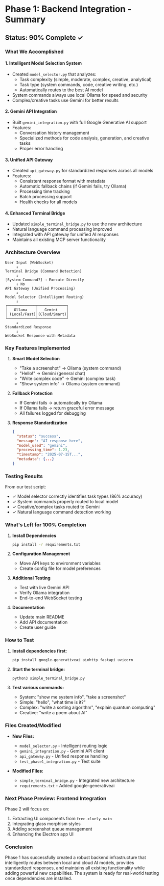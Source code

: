 # Phase 1: Backend Integration - Summary

## Status: 90% Complete ✓

### What We Accomplished

#### 1. **Intelligent Model Selection System**
- Created `model_selector.py` that analyzes:
  - Task complexity (simple, moderate, complex, creative, analytical)
  - Task type (system commands, code, creative writing, etc.)
  - Automatically routes to the best AI model
- System commands always use local Ollama for speed and security
- Complex/creative tasks use Gemini for better results

#### 2. **Gemini API Integration**
- Built `gemini_integration.py` with full Google Generative AI support
- Features:
  - Conversation history management
  - Specialized methods for code analysis, generation, and creative tasks
  - Proper error handling

#### 3. **Unified API Gateway**
- Created `api_gateway.py` for standardized responses across all models
- Features:
  - Consistent response format with metadata
  - Automatic fallback chains (if Gemini fails, try Ollama)
  - Processing time tracking
  - Batch processing support
  - Health checks for all models

#### 4. **Enhanced Terminal Bridge**
- Updated `simple_terminal_bridge.py` to use the new architecture
- Natural language command processing improved
- Integrated with API gateway for unified AI responses
- Maintains all existing MCP server functionality

### Architecture Overview

```
User Input (WebSocket)
     ↓
Terminal Bridge (Command Detection)
     ↓
[System Command?] → Execute Directly
     ↓ No
API Gateway (Unified Processing)
     ↓
Model Selector (Intelligent Routing)
     ↓
┌─────────────┬─────────────┐
│   Ollama    │   Gemini    │
│ (Local/Fast)│(Cloud/Smart)│
└─────────────┴─────────────┘
     ↓
Standardized Response
     ↓
WebSocket Response with Metadata
```

### Key Features Implemented

1. **Smart Model Selection**
   - "Take a screenshot" → Ollama (system command)
   - "Hello!" → Gemini (general chat)
   - "Write complex code" → Gemini (complex task)
   - "Show system info" → Ollama (system command)

2. **Fallback Protection**
   - If Gemini fails → automatically try Ollama
   - If Ollama fails → return graceful error message
   - All failures logged for debugging

3. **Response Standardization**
   ```json
   {
     "status": "success",
     "message": "AI response here",
     "model_used": "gemini",
     "processing_time": 1.23,
     "timestamp": "2025-07-15T...",
     "metadata": {...}
   }
   ```

### Testing Results

From our test script:
- ✓ Model selector correctly identifies task types (86% accuracy)
- ✓ System commands properly routed to local model
- ✓ Creative/complex tasks routed to Gemini
- ✓ Natural language command detection working

### What's Left for 100% Completion

1. **Install Dependencies**
   ```bash
   pip install -r requirements.txt
   ```

2. **Configuration Management**
   - Move API keys to environment variables
   - Create config file for model preferences

3. **Additional Testing**
   - Test with live Gemini API
   - Verify Ollama integration
   - End-to-end WebSocket testing

4. **Documentation**
   - Update main README
   - Add API documentation
   - Create user guide

### How to Test

1. **Install dependencies first:**
   ```bash
   pip install google-generativeai aiohttp fastapi uvicorn
   ```

2. **Start the terminal bridge:**
   ```bash
   python3 simple_terminal_bridge.py
   ```

3. **Test various commands:**
   - System: "show me system info", "take a screenshot"
   - Simple: "hello", "what time is it?"
   - Complex: "write a sorting algorithm", "explain quantum computing"
   - Creative: "write a poem about AI"

### Files Created/Modified

- **New Files:**
  - `model_selector.py` - Intelligent routing logic
  - `gemini_integration.py` - Gemini API client
  - `api_gateway.py` - Unified response handling
  - `test_phase1_integration.py` - Test suite

- **Modified Files:**
  - `simple_terminal_bridge.py` - Integrated new architecture
  - `requirements.txt` - Added google-generativeai

### Next Phase Preview: Frontend Integration

Phase 2 will focus on:
1. Extracting UI components from `free-cluely-main`
2. Integrating glass morphism styles
3. Adding screenshot queue management
4. Enhancing the Electron app UI

### Conclusion

Phase 1 has successfully created a robust backend infrastructure that intelligently routes between local and cloud AI models, provides standardized responses, and maintains all existing functionality while adding powerful new capabilities. The system is ready for real-world testing once dependencies are installed.
